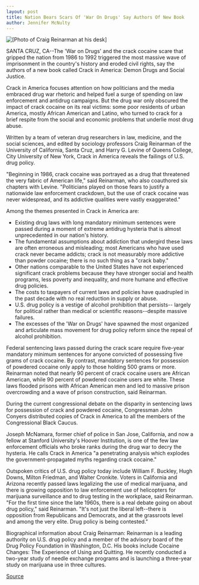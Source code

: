 ```yaml
---
layout: post
title: Nation Bears Scars Of 'War On Drugs' Say Authors Of New Book
author: Jennifer McNulty
---
```


![\[Photo of Craig Reinarman at his desk\]][1]

SANTA CRUZ, CA--The 'War on Drugs' and the crack cocaine scare that gripped  the nation from 1986 to 1992 triggered the most massive wave of  imprisonment in the country's history and eroded civil rights, say the authors  of a new book called Crack in America: Demon Drugs and Social Justice.

Crack in America focuses attention on how politicians and the media  embraced drug war rhetoric and helped fuel a surge of spending on law  enforcement and antidrug campaigns. But the drug war only obscured the  impact of crack cocaine on its real victims: some poor residents of urban  America, mostly African American and Latino, who turned to crack for a brief  respite from the social and economic problems that underlie most drug abuse.

Written by a team of veteran drug researchers in law, medicine, and the  social sciences, and edited by sociology professors Craig Reinarman of the  University of California, Santa Cruz, and Harry G. Levine of Queens College,  City University of New York, Crack in America reveals the failings of U.S. drug  policy.

"Beginning in 1986, crack cocaine was portrayed as a drug that  threatened the very fabric of American life," said Reinarman, who also  coauthored six chapters with Levine. "Politicians played on those fears to  justify a nationwide law enforcement crackdown, but the use of crack  cocaine was never widespread, and its addictive qualities were vastly  exaggerated."

Among the themes presented in Crack in America are:
* Existing drug laws with long mandatory minimum sentences were  passed during a moment of extreme antidrug hysteria that is almost  unprecedented in our nation's history.
* The fundamental assumptions about addiction that undergird these  laws are often erroneous and misleading; most Americans who have used  crack never became addicts; crack is not measurably more addictive than  powder cocaine; there is no such thing as a "crack baby."
* Other nations comparable to the United States have not experienced  significant crack problems because they have stronger social and health  programs, less poverty and inequality, and more humane and effective drug  policies.
* The costs to taxpayers of current laws and policies have quadrupled in  the past decade with no real reduction in supply or abuse.
* U.S. drug policy is a vestige of alcohol prohibition that persists-- largely for political rather than medical or scientific reasons--despite  massive failures.
* The excesses of the 'War on Drugs' have spawned the most organized  and articulate mass movement for drug policy reform since the repeal of  alcohol prohibition.

Federal sentencing laws passed during the crack scare require five-year  mandatory minimum sentences for anyone convicted of possessing five grams  of crack cocaine. By contrast, mandatory sentences for possession of  powdered cocaine only apply to those holding 500 grams or more. Reinarman  noted that nearly 90 percent of crack cocaine users are African American,  while 90 percent of powdered cocaine users are white. These laws flooded  prisons with African American men and led to massive prison overcrowding  and a wave of prison construction, said Reinarman.

During the current congressional debate on the disparity in sentencing  laws for possession of crack and powdered cocaine, Congressman John  Conyers distributed copies of Crack in America to all the members of the  Congressional Black Caucus.

Joseph McNamara, former chief of police in San Jose, California, and  now a fellow at Stanford University's Hoover Institution, is one of the few  law enforcement officials who broke ranks during the drug war to decry the  hysteria. He calls Crack in America "a penetrating analysis which explodes  the government-propagated myths regarding crack cocaine."

Outspoken critics of U.S. drug policy today include William F. Buckley,  Hugh Downs, Milton Friedman, and Walter Cronkite. Voters in California and  Arizona recently passed laws legalizing the use of medical marijuana, and  there is growing opposition to law enforcement use of helicopters for  marijuana surveillance and to drug testing in the workplace, said Reinarman.  "For the first time since the late 1960s, there is a real debate going on about  drug policy," said Reinarman. "It's not just the liberal left--there is  opposition from Republicans and Democrats, and at the grassroots level and  among the very elite. Drug policy is being contested."

Biographical information about Craig Reinarman:  Reinarman is a leading authority on U.S. drug policy and a member of the  advisory board of the Drug Policy Foundation in Washington, D.C. His books  include Cocaine Changes: The Experience of Using and Quitting. He recently  conducted a two-year study of needle exchange programs and is launching a  three-year study on marijuana use in three cultures.

[1]: http://www1.ucsc.edu/oncampus/art/reinarman_c.97-08-18.gif

[Source](http://www1.ucsc.edu/news_events/press_releases/archive/97-98/08-97/082297-Nation_bears_scars_.html "Permalink to 082297-Nation_bears_scars_")
